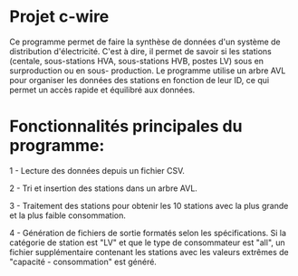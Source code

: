 # Projet c-wire

Ce programme permet de faire la synthèse de données d'un système de distribution d'électricité.
C'est à dire, il permet de savoir si les stations (centale, sous-stations HVA, sous-stations HVB, postes LV) sous en surproduction
ou en sous- production.
Le programme utilise un arbre AVL pour organiser les données des stations en fonction de leur ID, ce qui permet un accès rapide et équilibré aux données.

# Fonctionnalités principales du programme:

1 - Lecture des données depuis un fichier CSV. 

2 - Tri et insertion des stations dans un arbre AVL.

3 - Traitement des stations pour obtenir les 10 stations avec la plus grande et la plus faible consommation.

4 - Génération de fichiers de sortie formatés selon les spécifications.
Si la catégorie de station est "LV" et que le type de consommateur est "all", un fichier supplémentaire contenant les stations avec les valeurs extrêmes de "capacité - consommation" est généré.



